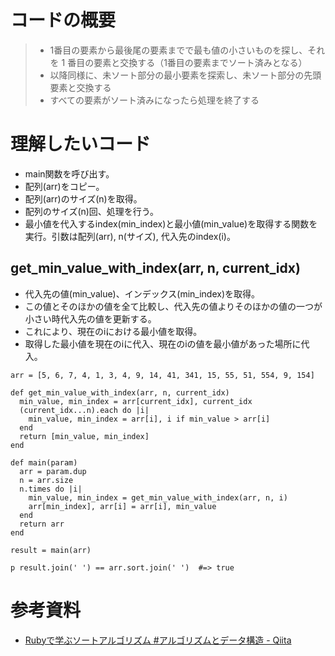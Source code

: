 # コードの概要


> - 1番目の要素から最後尾の要素までで最も値の小さいものを探し、それを 1 番目の要素と交換する（1番目の要素までソート済みとなる）
> - 以降同様に、未ソート部分の最小要素を探索し、未ソート部分の先頭要素と交換する
> - すべての要素がソート済みになったら処理を終了する



# 理解したいコード

- main関数を呼び出す。
- 配列(arr)をコピー。
- 配列(arr)のサイズ(n)を取得。
- 配列のサイズ(n)回、処理を行う。
- 最小値を代入するindex(min_index)と最小値(min_value)を取得する関数を実行。引数は配列(arr), n(サイズ), 代入先のindex(i)。

## get_min_value_with_index(arr, n, current_idx)
- 代入先の値(min_value)、インデックス(min_index)を取得。
- この値とそのほかの値を全て比較し、代入先の値よりそのほかの値の一つが小さい時代入先の値を更新する。
- これにより、現在のiにおける最小値を取得。
- 取得した最小値を現在のiに代入、現在のiの値を最小値があった場所に代入。

```
arr = [5, 6, 7, 4, 1, 3, 4, 9, 14, 41, 341, 15, 55, 51, 554, 9, 154]

def get_min_value_with_index(arr, n, current_idx)
  min_value, min_index = arr[current_idx], current_idx
  (current_idx...n).each do |i|
    min_value, min_index = arr[i], i if min_value > arr[i]
  end
  return [min_value, min_index]
end

def main(param)
  arr = param.dup
  n = arr.size
  n.times do |i|
    min_value, min_index = get_min_value_with_index(arr, n, i)
    arr[min_index], arr[i] = arr[i], min_value
  end
  return arr
end

result = main(arr)

p result.join(' ') == arr.sort.join(' ')  #=> true
```

# 参考資料
- [Rubyで学ぶソートアルゴリズム #アルゴリズムとデータ構造 - Qiita](https://qiita.com/masayasviel/items/111ccdb02a56b19e78c9)

